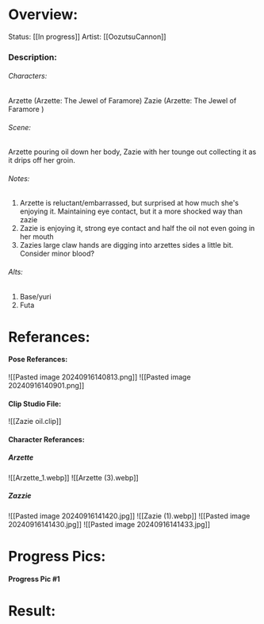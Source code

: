 # Overview:
Status: [[In progress]]
Artist: [[OozutsuCannon]]
### Description:
###### Characters:
Arzette (Arzette: The Jewel of Faramore)
Zazie (Arzette: The Jewel of Faramore )
###### Scene:
Arzette pouring oil down her body, Zazie with her tounge out collecting it as it drips off her groin.

###### Notes:
1. Arzette is reluctant/embarrassed, but surprised at how much she's enjoying it. Maintaining eye contact, but it a more shocked way than zazie
2. Zazie is enjoying it, strong eye contact and half the oil not even going in her mouth
3. Zazies large claw hands are digging into arzettes sides a little bit. Consider minor blood?
###### Alts:
1. Base/yuri
2. Futa
# Referances:

#### Pose Referances:
![[Pasted image 20240916140813.png]]
![[Pasted image 20240916140901.png]]
#### Clip Studio File:
![[Zazie oil.clip]]
#### Character Referances:
##### Arzette
![[Arzette_1.webp]]
![[Arzette (3).webp]]
##### Zazzie
![[Pasted image 20240916141420.jpg]]
![[Zazie (1).webp]]
![[Pasted image 20240916141430.jpg]]
![[Pasted image 20240916141433.jpg]]

# Progress Pics:
#### Progress Pic #1
# Result:

